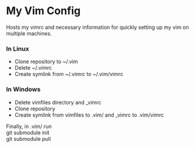 # My Vim Config

Hosts my vimrc and necessary information for quickly setting up my vim on multiple machines.

### In Linux
- Clone repository to ~/.vim
- Delete ~/.vimrc
- Create symlink from ~/.vimrc to ~/.vim/vimrc

### In Windows
- Delete vimfiles directory and _vimrc
- Clone repository
- Create symlink from vimfiles to .vim/ and _vimrc to .vim/vimrc

Finally, in .vim/ run  
    git submodule init  
    git submodule pull  
